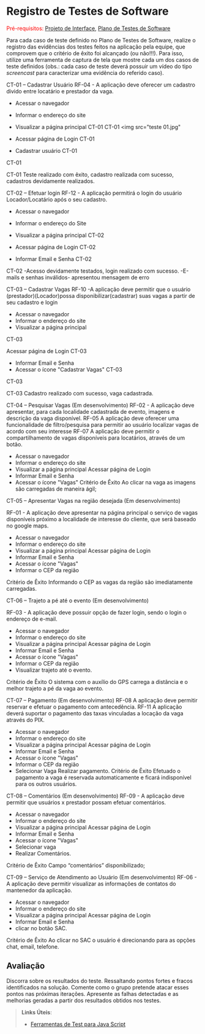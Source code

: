 # Registro de Testes de Software

<span style="color:red">Pré-requisitos: <a href="3-Projeto de Interface.md"> Projeto de Interface</a></span>, <a href="8-Plano de Testes de Software.md"> Plano de Testes de Software</a>

Para cada caso de teste definido no Plano de Testes de Software, realize o registro das evidências dos testes feitos na aplicação pela equipe, que comprovem que o critério de êxito foi alcançado (ou não!!!). Para isso, utilize uma ferramenta de captura de tela que mostre cada um dos casos de teste definidos (obs.: cada caso de teste deverá possuir um vídeo do tipo _screencast_ para caracterizar uma evidência do referido caso).

CT-01 – Cadastrar Usuário
RF-04 - A aplicação deve oferecer um cadastro divido entre locatário e prestador da vaga.
- Acessar o navegador
- Informar o endereço do site
- Visualizar a página principal
CT-01
 CT-01
 <img src="teste 01.jpg" 

  
- Acessar página de Login
CT-01

- Cadastrar usuário
CT-01

CT-01

CT-01 Teste realizado com êxito, cadastro realizada com sucesso, cadastros devidamente realizados.

CT-02 – Efetuar login
RF-12 - A aplicação permitirá o login do usuário Locador/Locatário após o seu cadastro.
- Acessar o navegador
- Informar o endereço do Site
- Visualizar a página principal 
CT-02

- Acessar página de Login
CT-02

- Informar Email e Senha
CT-02

CT-02
-Acesso devidamente testados, login realizado com sucesso.
-E-mails e senhas inválidos- apresentou mensagem de erro

CT-03 – Cadastrar Vagas
RF-10 -A aplicação deve permitir que o usuário (prestador)(Locador)possa disponibilizar(cadastrar) suas vagas a partir de seu cadastro e login
- Acessar o navegador
- Informar o endereço do site
- Visualizar a página principal

  
CT-03

Acessar página de Login
CT-03

- Informar Email e Senha
- Acessar o ícone "Cadastrar Vagas"
CT-03

CT-03

CT-03
Cadastro realizado com sucesso, vaga cadastrada.

CT-04 – Pesquisar Vagas (Em desenvolvimento)
RF-02 - A aplicação deve apresentar, para cada localidade cadastrada de evento, imagens e descrição da vaga disponível.
RF-05 A aplicação deve oferecer uma funcionalidade de filtro/pesquisa para permitir ao usuário localizar vagas de acordo com seu interesse
RF-07 A aplicação deve permitir o compartilhamento de vagas disponíveis para locatários, através de um botão.

- Acessar o navegador
- Informar o endereço do site
- Visualizar a página principal
Acessar página de Login
- Informar Email e Senha
- Acessar o ícone "Vagas"
Critério de Êxito	Ao clicar na vaga as imagens são carregadas de maneira ágil;

CT-05 – Apresentar Vagas na região desejada (Em desenvolvimento)

RF-01 - A aplicação deve apresentar na página principal o serviço de vagas disponíveis próximo a localidade de interesse do cliente, que será baseado no google maps.

- Acessar o navegador
- Informar o endereço do site
- Visualizar a página principal
Acessar página de Login
- Informar Email e Senha
- Acessar o ícone "Vagas"
- Informar o CEP da região

Critério de Êxito	Informando o CEP as vagas da região são imediatamente carregadas.

CT-06 – Trajeto a pé até o evento (Em desenvolvimento)

RF-03 - A aplicação deve possuir opção de fazer login, sendo o login o endereço de e-mail.

- Acessar o navegador
- Informar o endereço do site
- Visualizar a página principal
Acessar página de Login
- Informar Email e Senha
- Acessar o ícone "Vagas"
- Informar o CEP da região
- Visualizar trajeto até o evento.

Critério de Êxito	O sistema com o auxílio do GPS carrega a distância e o melhor trajeto a pé da vaga ao evento.

CT-07 – Pagamento (Em desenvolvimento)
RF-08 A aplicação deve permitir reservar e efetuar o pagamento com antecedência.
RF-11 A aplicação deverá suportar o pagamento das taxas vinculadas a locação da vaga através do PIX.

- Acessar o navegador
- Informar o endereço do site
- Visualizar a página principal
Acessar página de Login
- Informar Email e Senha
- Acessar o ícone "Vagas"
- Informar o CEP da região
- Selecionar Vaga
Realizar pagamento.
Critério de Êxito	Efetuado o pagamento a vaga é reservada automaticamente e ficará indisponível para os outros usuários.
	

CT-08 – Comentários (Em desenvolvimento)
RF-09 - A aplicação deve permitir que usuários x prestador possam efetuar comentários.

- Acessar o navegador
- Informar o endereço do site
- Visualizar a página principal
Acessar página de Login
- Informar Email e Senha
- Acessar o ícone "Vagas"
- Selecionar vaga
- Realizar Comentários.

Critério de Êxito	Campo “comentários” disponibilizado;

CT-09 – Serviço de Atendimento ao Usuário (Em desenvolvimento)
RF-06 - A aplicação deve permitir visualizar as informações de contatos do mantenedor da aplicação.
- Acessar o navegador
- Informar o endereço do site
- Visualizar a página principal
Acessar página de Login
- Informar Email e Senha
- clicar no botão SAC.

Critério de Êxito	Ao clicar no SAC o usuário é direcionando para as opções chat, email, telefone.




## Avaliação

Discorra sobre os resultados do teste. Ressaltando pontos fortes e fracos identificados na solução. Comente como o grupo pretende atacar esses pontos nas próximas iterações. Apresente as falhas detectadas e as melhorias geradas a partir dos resultados obtidos nos testes.

> **Links Úteis**:
> - [Ferramentas de Test para Java Script](https://geekflare.com/javascript-unit-testing/)
